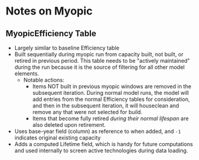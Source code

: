 Notes on Myopic
===============

MyopicEfficiency Table
----------------

- Largely similar to baseline Efficiency table
- Built sequentially during myopic run from capacity built, not built, or retired in previous period.  This table
needs to be "actively maintained" during the run because it is the source of filtering for all other model elements.
  - Notable actions:
    - Items NOT built in previous myopic windows are removed in the subsequent iteration.  During normal model runs,
    the model will add entries from the normal Efficiency tables for consideration, and then in the subsequent
    iteration, it will houseclean and remove any that were not selected for build.
    - Items that become fully retired *during their normal lifespan* are also deleted upon retirement.
- Uses base-year field (column) as reference to when added, and ``-1`` indicates original existing capacity
- Adds a computed Lifetime field, which is handy for future computations and used internally to screen active
technologies during data loading.
